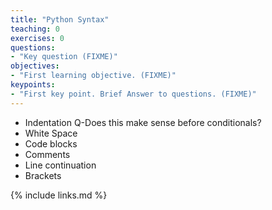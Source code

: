 ```yaml
---
title: "Python Syntax"
teaching: 0
exercises: 0
questions:
- "Key question (FIXME)"
objectives:
- "First learning objective. (FIXME)"
keypoints:
- "First key point. Brief Answer to questions. (FIXME)"
---
```


- Indentation Q-Does this make sense before conditionals?
- White Space
- Code blocks
- Comments
- Line continuation
- Brackets

{% include links.md %}


